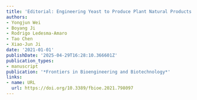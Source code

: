 ```yaml
---
title: 'Editorial: Engineering Yeast to Produce Plant Natural Products'
authors:
- Yongjun Wei
- Boyang Ji
- Rodrigo Ledesma‐Amaro
- Tao Chen
- Xiao‐Jun Ji
date: '2021-01-01'
publishDate: '2025-04-29T16:28:10.366601Z'
publication_types:
- manuscript
publication: '*Frontiers in Bioengineering and Biotechnology*'
links:
- name: URL
  url: https://doi.org/10.3389/fbioe.2021.798097
---
```

